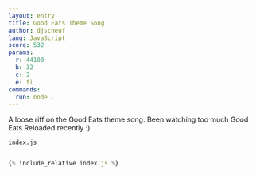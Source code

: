```yaml
---
layout: entry
title: Good Eats Theme Song
author: djscheuf
lang: JavaScript
score: 532
params:
  r: 44100
  b: 32
  c: 2
  e: fl
commands:
  run: node .
---
```


A loose riff on the Good Eats theme song. Been watching too much Good Eats Reloaded recently :)

`index.js`
```js

{% include_relative index.js %}

```
